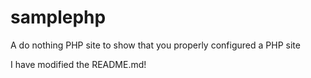 samplephp
=========

A do nothing PHP site to show that you properly configured a PHP site

I have modified the README.md!
